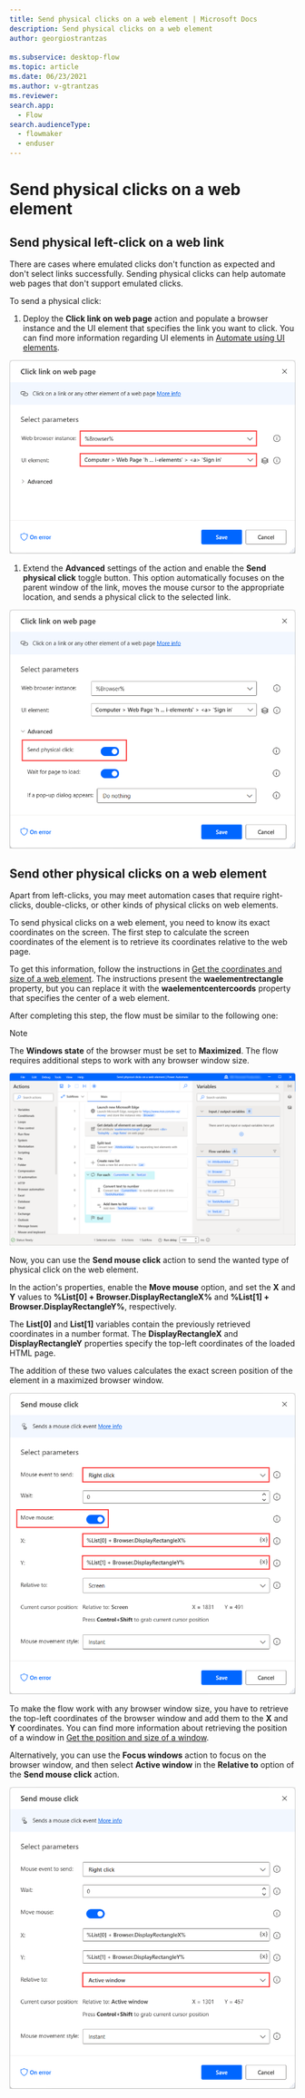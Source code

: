 ```yaml
---
title: Send physical clicks on a web element | Microsoft Docs
description: Send physical clicks on a web element
author: georgiostrantzas

ms.subservice: desktop-flow
ms.topic: article
ms.date: 06/23/2021
ms.author: v-gtrantzas
ms.reviewer:
search.app: 
  - Flow
search.audienceType: 
  - flowmaker
  - enduser
---
```


# Send physical clicks on a web element

## Send physical left-click on a web link

There are cases where emulated clicks don't function as expected and don't select links successfully. Sending physical clicks can help automate web pages that don't support emulated clicks. 

To send a physical click:

1. Deploy the **Click link on web page** action and populate a browser instance and the UI element that specifies the link you want to click. You can find more information regarding UI elements in [Automate using UI elements](../ui-elements.md).

  ![Screenshot of the Click link on web page action.](media\send-physical-clicks-web-element\click-link-web-page-action.png)

1. Extend the **Advanced** settings of the action and enable the **Send physical click** toggle button. This option automatically focuses on the parent window of the link, moves the mouse cursor to the appropriate location, and sends a physical click to the selected link.

  ![Screenshot of the Send physical click option in the Click link on web page action.](media\send-physical-clicks-web-element\click-link-web-page-action-advanced.png)

## Send other physical clicks on a web element

Apart from left-clicks, you may meet automation cases that require right-clicks, double-clicks, or other kinds of physical clicks on web elements.

To send physical clicks on a web element, you need to know its exact coordinates on the screen. The first step to calculate the screen coordinates of the element is to retrieve its coordinates relative to the web page.

To get this information, follow the instructions in [Get the coordinates and size of a web element](get-coordinates-size-web-element.md). The instructions present the **waelementrectangle** property, but you can replace it with the **waelementcentercoords** property that specifies the center of a web element.

After completing this step, the flow must be similar to the following one:

> [!NOTE]
> The **Windows state** of the browser must be set to **Maximized**. The flow requires additional steps to work with any browser window size.

![Screenshot of the current state of the flow that gets the coordinates of a web element.](media\send-physical-clicks-web-element\get-coordinates-web-element-flow.png)

Now, you can use the **Send mouse click** action to send the wanted type of physical click on the web element.

In the action's properties, enable the **Move mouse** option, and set the **X** and **Y** values to **%List[0] + Browser.DisplayRectangleX%** and **%List[1] + Browser.DisplayRectangleY%**, respectively.

The **List[0]** and **List[1]** variables contain the previously retrieved coordinates in a number format. The **DisplayRectangleX** and **DisplayRectangleY** properties specify the top-left coordinates of the loaded HTML page.

The addition of these two values calculates the exact screen position of the element in a maximized browser window.

![Screenshot of the Send mouse click action with populated fields.](media\send-physical-clicks-web-element\send-mouse-click-action.png)


To make the flow work with any browser window size, you have to retrieve the top-left coordinates of the browser window and add them to the **X** and **Y** coordinates. You can find more information about retrieving the position of a window in [Get the position and size of a window](get-position-size-window.md).

Alternatively, you can use the **Focus windows** action to focus on the browser window, and then select **Active window** in the **Relative to** option of the **Send mouse click** action.

![Screenshot of the Relative to option in the Send mouse click action.](media\send-physical-clicks-web-element\send-mouse-click-action-relative-to-option.png)